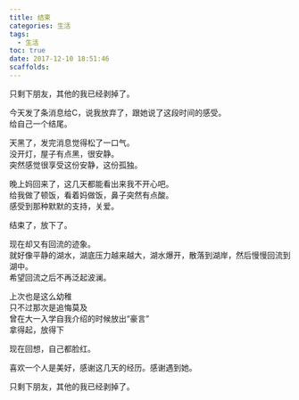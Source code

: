 ```yaml
---
title: 结束
categories: 生活
tags:
  - 生活
toc: true
date: 2017-12-10 18:51:46
scaffolds:
---
```

只剩下朋友，其他的我已经剥掉了。
<!-- more -->
今天发了条消息给C，说我放弃了，跟她说了这段时间的感受。  
给自己一个结尾。  

天黑了，发完消息觉得松了一口气。  
没开灯，屋子有点黑，很安静。  
突然感觉很享受这份安静，这份孤独。  

晚上妈回来了，这几天都能看出来我不开心吧。  
给我做了顿饭，看着妈做饭，鼻子突然有点酸。  
感受到那种默默的支持，关爱。  

结束了，放下了。  

现在却又有回流的迹象。  
就好像平静的湖水，湖底压力越来越大，湖水爆开，散落到湖岸，然后慢慢回流到湖中。  
希望回流之后不再泛起波澜。  

上次也是这么幼稚  
只不过那次是追悔莫及  
曾在大一入学自我介绍的时候放出“豪言”  
拿得起，放得下  

现在回想，自己都脸红。  

喜欢一个人是美好，感谢这几天的经历。感谢遇到她。 

只剩下朋友，其他的我已经剥掉了。  

